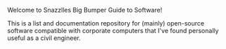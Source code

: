Welcome to Snazzlles Big Bumper Guide to Software!

This is a list and documentation repository for (mainly) open-source software compatible with corporate computers that I've found personally useful as a civil engineer.

